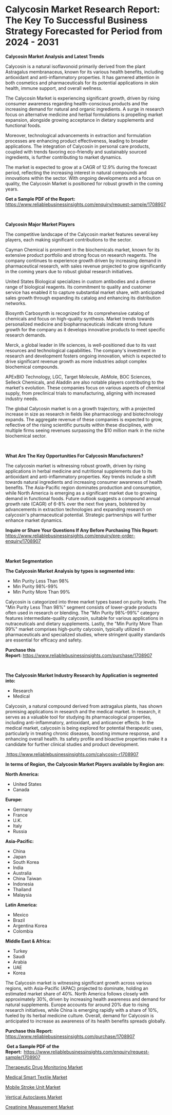 <p><h1>Calycosin Market Research Report: The Key To Successful Business Strategy Forecasted for Period from 2024 - 2031</h1></p><p><strong>Calycosin Market Analysis and Latest Trends</strong></p>
<p><p>Calycosin is a natural isoflavonoid primarily derived from the plant Astragalus membranaceus, known for its various health benefits, including antioxidant and anti-inflammatory properties. It has garnered attention in both cosmetics and pharmaceuticals for its potential applications in skin health, immune support, and overall wellness.</p><p>The Calycosin Market is experiencing significant growth, driven by rising consumer awareness regarding health-conscious products and the increasing demand for natural and organic ingredients. A surge in research focus on alternative medicine and herbal formulations is propelling market expansion, alongside growing acceptance in dietary supplements and functional foods. </p><p>Moreover, technological advancements in extraction and formulation processes are enhancing product effectiveness, leading to broader applications. The integration of Calycosin in personal care products, coupled with trends favoring eco-friendly and sustainably sourced ingredients, is further contributing to market dynamics. </p><p>The market is expected to grow at a CAGR of 12.9% during the forecast period, reflecting the increasing interest in natural compounds and innovations within the sector. With ongoing developments and a focus on quality, the Calycosin Market is positioned for robust growth in the coming years.</p></p>
<p><strong>Get a Sample PDF of the Report:&nbsp;</strong> <a href="https://www.reliablebusinessinsights.com/enquiry/request-sample/1708907?utm_campaign=1742&utm_medium=2&utm_source=Github&utm_content=ia&utm_term=21102024&utm_id=calycosin">https://www.reliablebusinessinsights.com/enquiry/request-sample/1708907</a></p>
<p>&nbsp;</p>
<p><strong>Calycosin Major Market Players</strong></p>
<p><p>The competitive landscape of the Calycosin market features several key players, each making significant contributions to the sector. </p><p>Cayman Chemical is prominent in the biochemicals market, known for its extensive product portfolio and strong focus on research reagents. The company continues to experience growth driven by increasing demand in pharmaceutical research, with sales revenue projected to grow significantly in the coming years due to robust global research initiatives.</p><p>United States Biological specializes in custom antibodies and a diverse range of biological reagents. Its commitment to quality and customer service has enabled it to capture substantial market share, with anticipated sales growth through expanding its catalog and enhancing its distribution networks.</p><p>Biosynth Carbosynth is recognized for its comprehensive catalog of chemicals and focus on high-quality synthesis. Market trends towards personalized medicine and biopharmaceuticals indicate strong future growth for the company as it develops innovative products to meet specific research demands.</p><p>Merck, a global leader in life sciences, is well-positioned due to its vast resources and technological capabilities. The company's investment in research and development fosters ongoing innovation, which is expected to drive significant revenue growth as more industries adopt complex biochemical compounds.</p><p>APExBIO Technology, LGC, Target Molecule, AbMole, BOC Sciences, Selleck Chemicals, and Aladdin are also notable players contributing to the market's evolution. These companies focus on various aspects of chemical supply, from preclinical trials to manufacturing, aligning with increased industry needs.</p><p>The global Calycosin market is on a growth trajectory, with a projected increase in size as research in fields like pharmacology and biotechnology expands. The aggregate revenue of these companies is expected to grow, reflective of the rising scientific pursuits within these disciplines, with multiple firms seeing revenues surpassing the $10 million mark in the niche biochemical sector.</p></p>
<p>&nbsp;</p>
<p><strong>What Are The Key Opportunities For Calycosin Manufacturers?</strong></p>
<p><p>The calycosin market is witnessing robust growth, driven by rising applications in herbal medicine and nutritional supplements due to its antioxidant and anti-inflammatory properties. Key trends include a shift towards natural ingredients and increasing consumer awareness of health benefits. The Asia-Pacific region dominates production and consumption, while North America is emerging as a significant market due to growing demand in functional foods. Future outlook suggests a compound annual growth rate (CAGR) of 6-8% over the next five years, bolstered by advancements in extraction technologies and expanding research on calycosin's pharmaceutical potential. Strategic partnerships will further enhance market dynamics.</p></p>
<p><strong>Inquire or Share Your Questions If Any Before Purchasing This Report:</strong> <a href="https://www.reliablebusinessinsights.com/enquiry/pre-order-enquiry/1708907?utm_campaign=1742&utm_medium=2&utm_source=Github&utm_content=ia&utm_term=21102024&utm_id=calycosin">https://www.reliablebusinessinsights.com/enquiry/pre-order-enquiry/1708907</a></p>
<p>&nbsp;</p>
<p><strong>Market Segmentation</strong></p>
<p><strong>The Calycosin Market Analysis by types is segmented into:</strong></p>
<p><ul><li>Min Purity Less Than 98%</li><li>Min Purity 98%-99%</li><li>Min Purity More Than 99%</li></ul></p>
<p><p>Calycosin is categorized into three market types based on purity levels. The "Min Purity Less Than 98%" segment consists of lower-grade products often used in research or blending. The "Min Purity 98%-99%" category features intermediate-quality calycosin, suitable for various applications in nutraceuticals and dietary supplements. Lastly, the "Min Purity More Than 99%" market comprises high-purity calycosin, typically utilized in pharmaceuticals and specialized studies, where stringent quality standards are essential for efficacy and safety.</p></p>
<p><strong>Purchase this Report:&nbsp;</strong><a href="https://www.reliablebusinessinsights.com/purchase/1708907?utm_campaign=1742&utm_medium=2&utm_source=Github&utm_content=ia&utm_term=21102024&utm_id=calycosin">https://www.reliablebusinessinsights.com/purchase/1708907</a></p>
<p>&nbsp;</p>
<p><strong>The Calycosin Market Industry Research by Application is segmented into:</strong></p>
<p><ul><li>Research</li><li>Medical</li></ul></p>
<p><p>Calycosin, a natural compound derived from astragalus plants, has shown promising applications in research and the medical market. In research, it serves as a valuable tool for studying its pharmacological properties, including anti-inflammatory, antioxidant, and anticancer effects. In the medical market, calycosin is being explored for potential therapeutic uses, particularly in treating chronic diseases, boosting immune response, and enhancing overall health. Its safety profile and bioactive properties make it a candidate for further clinical studies and product development.</p></p>
<p><a href="https://www.reliablebusinessinsights.com/calycosin-r1708907?utm_campaign=1742&utm_medium=2&utm_source=Github&utm_content=ia&utm_term=21102024&utm_id=calycosin">&nbsp;https://www.reliablebusinessinsights.com/calycosin-r1708907</a></p>
<p><strong>In terms of Region, the Calycosin Market Players available by Region are:</strong></p>
<p>
    <p> <strong> North America: </strong>
        <ul>
            <li>United States</li>
            <li>Canada</li>
        </ul>
        </p> 
    <p> <strong> Europe: </strong>
        <ul>
            <li>Germany</li>
            <li>France</li>
            <li>U.K.</li>
            <li>Italy</li>
            <li>Russia</li>
        </ul>
        </p> 
    <p> <strong> Asia-Pacific: </strong>
        <ul>
            <li>China</li>
            <li>Japan</li>
            <li>South Korea</li>
            <li>India</li>
            <li>Australia</li>
            <li>China Taiwan</li>
            <li>Indonesia</li>
            <li>Thailand</li>
            <li>Malaysia</li>
        </ul>
        </p> 
    <p> <strong> Latin America: </strong>
        <ul>
            <li>Mexico</li>
            <li>Brazil</li>
            <li>Argentina Korea</li>
            <li>Colombia</li>
        </ul>
        </p> 
    <p> <strong> Middle East & Africa: </strong>
        <ul>
            <li>Turkey</li>
            <li>Saudi</li>
            <li>Arabia</li>
            <li>UAE</li>
            <li>Korea</li>
        </ul>
    </p>
    </p>
<p><p>The Calycosin market is witnessing significant growth across various regions, with Asia-Pacific (APAC) projected to dominate, holding an estimated market share of 40%. North America follows closely with approximately 30%, driven by increasing health awareness and demand for natural supplements. Europe accounts for around 20% due to rising research initiatives, while China is emerging rapidly with a share of 10%, fueled by its herbal medicine culture. Overall, demand for Calycosin is anticipated to increase as awareness of its health benefits spreads globally.</p></p>
<p><strong>Purchase this Report: </strong><a href="https://www.reliablebusinessinsights.com/purchase/1708907?utm_campaign=1742&utm_medium=2&utm_source=Github&utm_content=ia&utm_term=21102024&utm_id=calycosin">https://www.reliablebusinessinsights.com/purchase/1708907</a></p>
<p>&nbsp;<strong>Get a Sample PDF of the Report:&nbsp;&nbsp;</strong><a href="https://www.reliablebusinessinsights.com/enquiry/request-sample/1708907?utm_campaign=1742&utm_medium=2&utm_source=Github&utm_content=ia&utm_term=21102024&utm_id=calycosin">https://www.reliablebusinessinsights.com/enquiry/request-sample/1708907</a></p>
<p><strong></strong></p>
<p><p><a href="https://www.linkedin.com/pulse/strategic-insights-global-therapeutic-drug-monitoring-hyxsc?utm_campaign=1742&utm_medium=2&utm_source=Github&utm_content=ia&utm_term=21102024&utm_id=calycosin">Therapeutic Drug Monitoring Market</a></p><p><a href="https://www.linkedin.com/pulse/medical-smart-textile-market-outlook-current-assessment-future-nuopc?utm_campaign=1742&utm_medium=2&utm_source=Github&utm_content=ia&utm_term=21102024&utm_id=calycosin">Medical Smart Textile Market</a></p><p><a href="https://www.linkedin.com/pulse/mobile-stroke-unit-market-global-regional-analysis-2024-mqewe?utm_campaign=1742&utm_medium=2&utm_source=Github&utm_content=ia&utm_term=21102024&utm_id=calycosin">Mobile Stroke Unit Market</a></p><p><a href="https://www.linkedin.com/pulse/global-vertical-autoclaves-nexus-sector-confluences-regional-ymwce?utm_campaign=1742&utm_medium=2&utm_source=Github&utm_content=ia&utm_term=21102024&utm_id=calycosin">Vertical Autoclaves Market</a></p><p><a href="https://www.linkedin.com/pulse/sustainability-trends-creatinine-measurement-industry-yiifc?utm_campaign=1742&utm_medium=2&utm_source=Github&utm_content=ia&utm_term=21102024&utm_id=calycosin">Creatinine Measurement Market</a></p></p>
